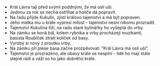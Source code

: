 - Král Lávra tají před svými poddnými, že má oslí uši.
- Jednou za rok se nechá ostříhat a holiče dá popravit.
- Na řadu přijde Kukulín, zjistí královo tajemství a má být popraven.
- Jeho matka mu u krále vyprosí milost - tajemství nesní nikomu prozradit.
- Tajemství Kukulína tíží, na radu staré bylinářky ho vyšeptá do vrby.
- Na zámku se koná bál, kolem rybníka a vrby procházejí muzikanti, basista Roubíček ztratí kolíček od basy.
- Vyrobý si nový z proutku vrby.
- Na zámku při plese basa začne prozpěvovat: "Král Lávra má oslí uši".
- Tajemství je prozrazeno, ale obavy krále se nesplní - lidé ho mají stále stejně rádi a váží so ho jako dobrého krále.
